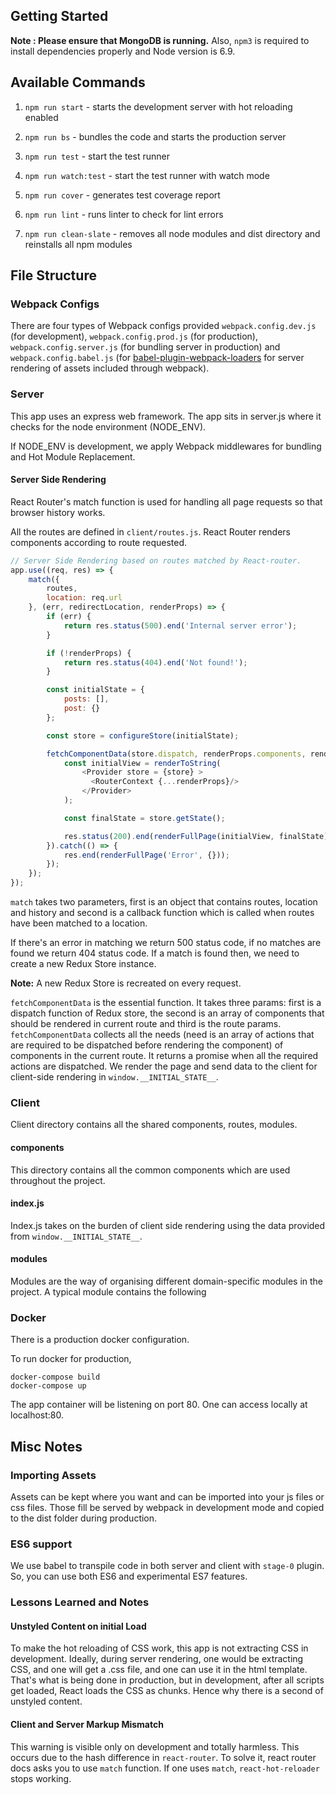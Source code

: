 ## Getting Started

**Note : Please ensure that MongoDB is running.** Also, `npm3` is required to install dependencies properly and Node version is 6.9.

## Available Commands

1. `npm run start` - starts the development server with hot reloading enabled

2. `npm run bs` - bundles the code and starts the production server

3. `npm run test` - start the test runner

4. `npm run watch:test` - start the test runner with watch mode

5. `npm run cover` - generates test coverage report

6. `npm run lint` - runs linter to check for lint errors

7. `npm run clean-slate` - removes all node modules and dist directory and reinstalls all npm modules

## File Structure

### Webpack Configs

There are four types of Webpack configs provided `webpack.config.dev.js` (for development), `webpack.config.prod.js` (for production), `webpack.config.server.js` (for bundling server in production) and `webpack.config.babel.js` (for [babel-plugin-webpack-loaders](https://github.com/istarkov/babel-plugin-webpack-loaders) for server rendering of assets included through webpack).


### Server

This app uses an express web framework. The app sits in server.js where it checks for the node environment (NODE_ENV).

If NODE_ENV is development, we apply Webpack middlewares for bundling and Hot Module Replacement.

#### Server Side Rendering

React Router's match function is used for handling all page requests so that browser history works.

All the routes are defined in `client/routes.js`. React Router renders components according to route requested.

```js
// Server Side Rendering based on routes matched by React-router.
app.use((req, res) => {
    match({
        routes,
        location: req.url
    }, (err, redirectLocation, renderProps) => {
        if (err) {
            return res.status(500).end('Internal server error');
        }

        if (!renderProps) {
            return res.status(404).end('Not found!');
        }

        const initialState = {
            posts: [],
            post: {}
        };

        const store = configureStore(initialState);

        fetchComponentData(store.dispatch, renderProps.components, renderProps.params).then(() => {
            const initialView = renderToString(
                <Provider store = {store} >
                  <RouterContext {...renderProps}/>
                </Provider>
            );

            const finalState = store.getState();

            res.status(200).end(renderFullPage(initialView, finalState));
        }).catch(() => {
            res.end(renderFullPage('Error', {}));
        });
    });
});
```

`match` takes two parameters, first is an object that contains routes, location and history and second is a callback function which is called when routes have been matched to a location.

If there's an error in matching we return 500 status code, if no matches are found we return 404 status code. If a match is found then, we need to create a new Redux Store instance.

**Note:** A new Redux Store is recreated on every request.

`fetchComponentData` is the essential function. It takes three params: first is a dispatch function of Redux store, the second is an array of components that should be rendered in current route and third is the route params. `fetchComponentData` collects all the needs (need is an array of actions that are required to be dispatched before rendering the component) of components in the current route. It returns a promise when all the required actions are dispatched. We render the page and send data to the client for client-side rendering in `window.__INITIAL_STATE__`.

### Client

Client directory contains all the shared components, routes, modules.

#### components
This directory contains all the common components which are used throughout the project.

#### index.js
Index.js takes on the burden of client side rendering using the data provided from `window.__INITIAL_STATE__`.

#### modules
Modules are the way of organising different domain-specific modules in the project. A typical module contains the following


### Docker

There is a production docker configuration.

To run docker for production,

```
docker-compose build
docker-compose up

```
The app container will be listening on port 80. One can access locally at localhost:80.

## Misc Notes

### Importing Assets
Assets can be kept where you want and can be imported into your js files or css files. Those fill be served by webpack in development mode and copied to the dist folder during production.

### ES6 support
We use babel to transpile code in both server and client with `stage-0` plugin. So, you can use both ES6 and experimental ES7 features.

### Lessons Learned and Notes

#### Unstyled Content on initial Load
To make the hot reloading of CSS work, this app is not extracting CSS in development. Ideally, during server rendering, one would be extracting CSS, and one will get a .css file, and one can use it in the html template. That's what is being done in production, but in development, after all scripts get loaded, React loads the CSS as chunks. Hence why there is a second of unstyled content.

#### Client and Server Markup Mismatch
This warning is visible only on development and totally harmless. This occurs due to the hash difference in `react-router`. To solve it, react router docs asks you to use `match` function. If one uses `match`, `react-hot-reloader` stops working.
